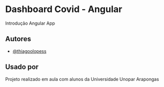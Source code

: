 
# Dashboard Covid - Angular

Introdução Angular App


## Autores

- [@thiagoolopess](https://instagram.com/thiagoolopess)


## Usado por

Projeto realizado em aula com alunos da Universidade Unopar Arapongas

